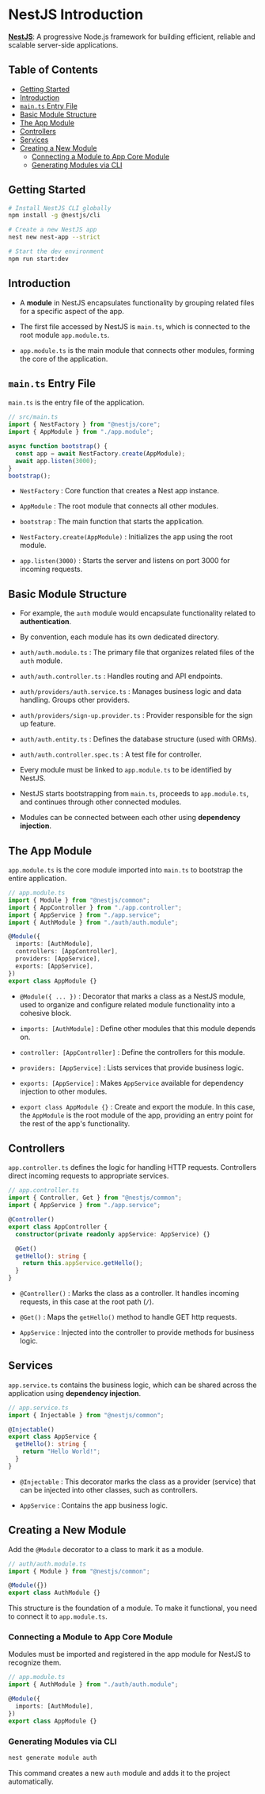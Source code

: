# NestJS Introduction

[**NestJS**](https://nestjs.com): A progressive Node.js framework for building efficient, reliable and scalable server-side applications.

## Table of Contents

- [Getting Started](#getting-started)
- [Introduction](#introduction)
- [`main.ts` Entry File](#maints-entry-file)
- [Basic Module Structure](#basic-module-structure)
- [The App Module](#the-app-module)
- [Controllers](#controllers)
- [Services](#services)
- [Creating a New Module](#creating-a-new-module)
  - [Connecting a Module to App Core Module](#connecting-a-module-to-app-core-module)
  - [Generating Modules via CLI](#generating-modules-via-cli)

## Getting Started

```bash
# Install NestJS CLI globally
npm install -g @nestjs/cli

# Create a new NestJS app
nest new nest-app --strict

# Start the dev environment
npm run start:dev
```

## Introduction

- A **module** in NestJS encapsulates functionality by grouping related files for a specific aspect of the app.

- The first file accessed by NestJS is `main.ts`, which is connected to the root module `app.module.ts`.

- `app.module.ts` is the main module that connects other modules, forming the core of the application.

## `main.ts` Entry File

`main.ts` is the entry file of the application.

```ts
// src/main.ts
import { NestFactory } from "@nestjs/core";
import { AppModule } from "./app.module";

async function bootstrap() {
  const app = await NestFactory.create(AppModule);
  await app.listen(3000);
}
bootstrap();
```

- `NestFactory` : Core function that creates a Nest app instance.

- `AppModule` : The root module that connects all other modules.

- `bootstrap` : The main function that starts the application.

- `NestFactory.create(AppModule)` : Initializes the app using the root module.

- `app.listen(3000)` : Starts the server and listens on port 3000 for incoming requests.

## Basic Module Structure

- For example, the `auth` module would encapsulate functionality related to **authentication**.

- By convention, each module has its own dedicated directory.

- `auth/auth.module.ts` : The primary file that organizes related files of the `auth` module.

- `auth/auth.controller.ts` : Handles routing and API endpoints.

- `auth/providers/auth.service.ts` : Manages business logic and data handling. Groups other providers.

- `auth/providers/sign-up.provider.ts` : Provider responsible for the sign up feature.

- `auth/auth.entity.ts` : Defines the database structure (used with ORMs).

- `auth/auth.controller.spec.ts` : A test file for controller.

- Every module must be linked to `app.module.ts` to be identified by NestJS.

- NestJS starts bootstrapping from `main.ts`, proceeds to `app.module.ts`, and continues through other connected modules.

- Modules can be connected between each other using **dependency injection**.

## The App Module

`app.module.ts` is the core module imported into `main.ts` to bootstrap the entire application.

```ts
// app.module.ts
import { Module } from "@nestjs/common";
import { AppController } from "./app.controller";
import { AppService } from "./app.service";
import { AuthModule } from "./auth/auth.module";

@Module({
  imports: [AuthModule],
  controllers: [AppController],
  providers: [AppService],
  exports: [AppService],
})
export class AppModule {}
```

- `@Module({ ... })` : Decorator that marks a class as a NestJS module, used to organize and configure related module functionality into a cohesive block.

- `imports: [AuthModule]` : Define other modules that this module depends on.

- `controller: [AppController]` : Define the controllers for this module.

- `providers: [AppService]` : Lists services that provide business logic.

- `exports: [AppService]` : Makes `AppService` available for dependency injection to other modules.

- `export class AppModule {}` : Create and export the module. In this case, the `AppModule` is the root module of the app, providing an entry point for the rest of the app's functionality.

## Controllers

`app.controller.ts` defines the logic for handling HTTP requests. Controllers direct incoming requests to appropriate services.

```ts
// app.controller.ts
import { Controller, Get } from "@nestjs/common";
import { AppService } from "./app.service";

@Controller()
export class AppController {
  constructor(private readonly appService: AppService) {}

  @Get()
  getHello(): string {
    return this.appService.getHello();
  }
}
```

- `@Controller()` : Marks the class as a controller. It handles incoming requests, in this case at the root path (`/`).

- `@Get()` : Maps the `getHello()` method to handle GET http requests.

- `AppService` : Injected into the controller to provide methods for business logic.

## Services

`app.service.ts` contains the business logic, which can be shared across the application using **dependency injection**.

```ts
// app.service.ts
import { Injectable } from "@nestjs/common";

@Injectable()
export class AppService {
  getHello(): string {
    return "Hello World!";
  }
}
```

- `@Injectable` : This decorator marks the class as a provider (service) that can be injected into other classes, such as controllers.

- `AppService` : Contains the app business logic.

## Creating a New Module

Add the `@Module` decorator to a class to mark it as a module.

```ts
// auth/auth.module.ts
import { Module } from "@nestjs/common";

@Module({})
export class AuthModule {}
```

This structure is the foundation of a module. To make it functional, you need to connect it to `app.module.ts`.

### Connecting a Module to App Core Module

Modules must be imported and registered in the app module for NestJS to recognize them.

```ts
// app.module.ts
import { AuthModule } from "./auth/auth.module";

@Module({
  imports: [AuthModule],
})
export class AppModule {}
```

### Generating Modules via CLI

```bash
nest generate module auth
```

This command creates a new `auth` module and adds it to the project automatically.
